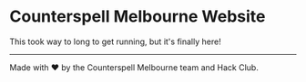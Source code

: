 # Counterspell Melbourne Website
This took way to long to get running, but it's finally here!
<hr>

Made with ❤️ by the Counterspell Melbourne team and Hack Club.
